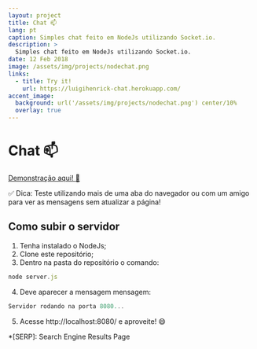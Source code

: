 ```yaml
---
layout: project
title: Chat 📫
lang: pt
caption: Simples chat feito em NodeJs utilizando Socket.io.
description: >
  Simples chat feito em NodeJs utilizando Socket.io.
date: 12 Feb 2018
image: /assets/img/projects/nodechat.png
links:
  - title: Try it!
    url: https://luigihenrick-chat.herokuapp.com/
accent_image: 
  background: url('/assets/img/projects/nodechat.png') center/10%
  overlay: true
---
```


# Chat 📫

[Demonstração aqui! :speech_balloon:](https://luigihenrick-chat.herokuapp.com/)

:white_check_mark: Dica: Teste utilizando mais de uma aba do navegador ou com um amigo para ver as mensagens sem atualizar a página!

## Como subir o servidor

1. Tenha instalado o NodeJs;
2. Clone este repositório;
3. Dentro na pasta do repositório o comando: 

```js
node server.js
```

4. Deve aparecer a mensagem mensagem:

```js
Servidor rodando na porta 8080...
```

5. Acesse http://localhost:8080/ e aproveite! :smile:


*[SERP]: Search Engine Results Page
